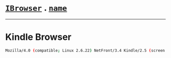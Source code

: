 # [`IBrowser`](/api/main/get-browser.md) . [`name`](../name.md)
---
# Kindle Browser

```sh
Mozilla/4.0 (compatible; Linux 2.6.22) NetFront/3.4 Kindle/2.5 (screen 600x800; rotate)
```